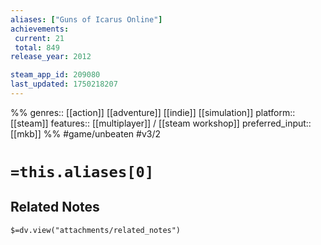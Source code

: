 ```yaml
---
aliases: ["Guns of Icarus Online"]
achievements:
 current: 21
 total: 849
release_year: 2012

steam_app_id: 209080
last_updated: 1750218207
---
```

%%
genres:: [[action]] [[adventure]] [[indie]] [[simulation]]
platform:: [[steam]]
features:: [[multiplayer]] / [[steam workshop]]
preferred_input:: [[mkb]]
%%
#game/unbeaten
#v3/2

# `=this.aliases[0]`
## Related Notes
`$=dv.view("attachments/related_notes")`